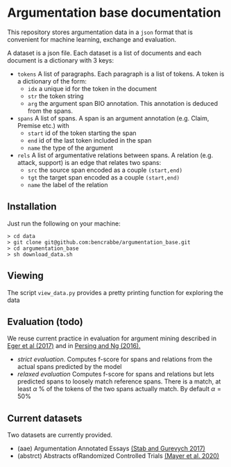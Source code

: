 # Argumentation base documentation

This repository stores argumentation data in a `json` format that is convenient for machine learning, exchange and evaluation.

A dataset is a json file. Each dataset is a list of documents and each document is a dictionary with 3 keys:

 
- `tokens` A list of paragraphs. Each paragraph is a list of tokens. A token is a dictionary of the form:
    - `idx` a unique id for the token in the document
    - `str` the token string
	- `arg` the argument span BIO annotation. This annotation is deduced from the spans.
- `spans` A list of spans. A span is an argument annotation (e.g. Claim, Premise etc.) with 
   - `start` id of the token starting the span
   - `end` id of the last token included in the span
   - `name` the type of the argument
- `rels` A list of argumentative relations between spans. A relation (e.g. attack, support) is an edge that relates two spans:
	- `src` the source span encoded as a couple `(start,end)`   
    - `tgt` the target span encoded as a couple `(start,end)` 
    - `name` the label of the relation

## Installation 

Just run the following on your machine:

```
> cd data
> git clone git@github.com:bencrabbe/argumentation_base.git
> cd argumentation_base
> sh download_data.sh
```

## Viewing

The script `view_data.py` provides a pretty printing function for exploring the data


## Evaluation (todo)

We reuse current practice in evaluation for argument mining described in [Eger et al (2017)](https://aclanthology.org/P17-1002/) and in [Persing and Ng (2016).](https://aclanthology.org/N16-1164.pdf)

- *strict evaluation*. Computes f-score for spans and relations from the actual spans predicted by the model
- *relaxed evaluation* Computes f-score for spans and relations but lets predicted spans to loosely match reference spans. 
There is a match, at least $\alpha$ % of the tokens of the two spans actually match. By default $\alpha = 50$%


## Current datasets

Two datasets are currently provided.

- (aae) Argumentation Annotated Essays [(Stab and Gurevych 2017)](https://aclanthology.org/J17-3005.pdf)
- (abstrct) Abstracts ofRandomized Controlled Trials [(Mayer et al. 2020)](https://ecai2020.eu/papers/1470_paper.pdf)



